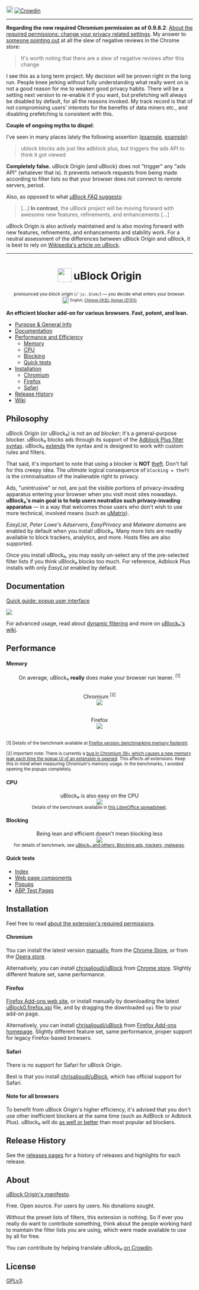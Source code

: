 [<img src="https://travis-ci.org/gorhill/uBlock.svg?branch=master" height="18">](https://travis-ci.org/gorhill/uBlock)
[![Crowdin](https://d322cqt584bo4o.cloudfront.net/ublock/localized.png)](https://crowdin.com/project/ublock)

***

**Regarding the new required Chromium permission as of 0.9.8.2**: [About the required permissions: change your privacy related settings](https://github.com/gorhill/uBlock/wiki/About-the-required-permissions#change-your-privacy-related-settings). My answer to [someone pointing out](https://github.com/chrisaljoudi/uBlock/issues/1424#issuecomment-107742160) at all the slew of negative reviews in the Chrome store:

> It's worth noting that there are a slew of negative reviews after this change

I see this as a long term project. My decision will be proven right in the long run. People knee jerking without fully understanding what really went on is not a good reason for me to weaken good privacy habits. There will be a setting next version to re-enable it if you want, but prefetching will always be disabled by default, for all the reasons invoked. My track record is that of not compromising users' interests for the benefits of data miners etc., and disabling prefetching is consistent with this.

**Couple of ongoing myths to dispel**:

I've seen in many places lately the following assertion ([example](https://np.reddit.com/r/AskReddit/comments/35s2je/whats_a_product_that_everybody_uses_but_nobody/cr7h8l6), [example](https://np.reddit.com/r/leagueoflegends/comments/37e8ed/want_to_support_your_favorite_content_producers/)):

> ublock blocks ads just like adblock plus, but triggers the ads API to think it got viewed

**Completely false.** uBlock Origin (and uBlock) does not "trigger" any "ads API" (whatever that is). It prevents network requests from being made according to filter lists so that your browser does not connect to remote servers, period.

Also, as opposed to what [_uBlock FAQ_ suggests](https://www.ublock.org/faq/):

> [...] **In contrast**, the uBlock project will be moving forward with awesome new features, refinements, and enhancements [...]

uBlock Origin is also actively maintained and is also moving forward with new features, refinements, and enhancements and stability work. For a neutral assessment of the differences between uBlock Origin and uBlock, it is best to rely on [Wikipedia's article on uBlock](http://en.wikipedia.org/wiki/UBlock).

*** 

<h1 align="center">
<sub>
<img  src="https://raw.githubusercontent.com/gorhill/uBlock/master/doc/img/icon38@2x.png"
      height="38"
      width="38">
</sub>
uBlock Origin
</h1>
<p align="center">
<sup> <!-- Pronounciation -->
      pronounced <i>you-block origin</i> (<code>/ˈjuːˌblɒk/</code>) — <i>you</i> decide what enters your browser.
</sup>
<br>
<sup> <!-- Languages -->
      <img src="https://raw.githubusercontent.com/gorhill/uBlock/master/doc/img/languageicon-36.png" width="18" height="18">
      <sup>
            English,          <a href="https://github.com/fang5566/uBlock/blob/master/README.md#-µblock">
            Chinese (中文),   </a><a href="https://github.com/delightbot/uBlock/blob/master/README.md#ublock">
            Korean (한국어)   </a>
      </sup>
</sup>
</p>


**An efficient blocker add-on for various browsers. Fast, potent, and lean.**

* [Purpose & General Info](#philosophy)
* [Documentation](#documentation)
* [Performance and Efficiency](#performance)
  * [Memory](#memory)
  * [CPU](#cpu)
  * [Blocking](#blocking)
  * [Quick tests](#quick-tests)
* [Installation](#installation)
  * [Chromium](#chromium)
  * [Firefox](#firefox)
  * [Safari](#safari)
* [Release History](#release-history)
* [Wiki](https://github.com/gorhill/uBlock/wiki)

## Philosophy

uBlock Origin (or uBlock₀) is not an *ad blocker*; it's a general-purpose blocker. uBlock₀ blocks ads through its support of the [Adblock Plus filter syntax](https://adblockplus.org/en/filters). uBlock₀ [extends](https://github.com/gorhill/uBlock/wiki/Filter-syntax-extensions) the syntax and is designed to work with custom rules and filters.

That said, it's important to note that using a blocker is **NOT** [theft](https://twitter.com/LeaVerou/status/518154828166725632). Don't fall for this creepy idea. The _ultimate_ logical consequence of `blocking = theft` is the criminalisation of the inalienable right to privacy.

Ads, "unintrusive" or not, are just the visible portions of privacy-invading apparatus entering your browser when you visit most sites nowadays. **uBlock₀'s main goal is to help users neutralize such privacy-invading apparatus** — in a way that welcomes those users who don't wish to use more technical, involved means (such as [µMatrix](https://github.com/gorhill/uMatrix)).

_EasyList_, _Peter Lowe's Adservers_, _EasyPrivacy_ and _Malware domains_ are enabled by default when you install uBlock₀. Many more lists are readily available to block trackers, analytics, and more. Hosts files are also supported.

Once you install uBlock₀, you may easily un-select any of the pre-selected filter lists if you think uBlock₀ blocks too much. For reference, Adblock Plus installs with only _EasyList_ enabled by default.

## Documentation

[Quick guide: popup user interface](https://github.com/gorhill/uBlock/wiki/Quick-guide:-popup-user-interface)

<a href="https://github.com/gorhill/uBlock/wiki/Quick-guide:-popup-user-interface"><img src="https://raw.githubusercontent.com/gorhill/uBlock/master/doc/img/popup-1.png" /></a>

For advanced usage, read about [dynamic filtering](https://github.com/gorhill/uBlock/wiki/Dynamic-filtering:-quick-guide) and more on [uBlock₀'s wiki](https://github.com/gorhill/uBlock/wiki).

## Performance

#### Memory

<div align="center">
On average, uBlock₀ <b>really</b> does make your browser run leaner. <sup>[1]</sup><br><br>

Chromium <sup>[2]</sup><br>
<img src="https://raw.githubusercontent.com/gorhill/uBlock/master/doc/benchmarks/mem-usage-overall-chart-20141224.png" /><br><br>

Firefox<br>
<img src="https://raw.githubusercontent.com/gorhill/uBlock/master/doc/benchmarks/mem-usage-overall-chart-20150205.png" /><br><br>

</div>

<sup>[1] Details of the benchmark available at <a href="https://github.com/gorhill/uBlock/wiki/Firefox-version:-benchmarking-memory-footprint">Firefox version: benchmarking memory footprint</a>.</sup><br>

<sup>[2] Important note: There is currently a [bug in Chromium 39+ which causes a new memory leak each time the popup UI of an extension is opened](https://code.google.com/p/chromium/issues/detail?id=441500). This affects <i>all</i> extensions. Keep this in mind when measuring Chromium's memory usage. In the benchmarks, I avoided opening the popups completely.</sup><br>

#### CPU

<p align="center">
uBlock₀ is also easy on the CPU<br>
<img src="https://raw.githubusercontent.com/gorhill/uBlock/master/doc/benchmarks/cpu-usage-overall-chart-20141226.png" /><br>
<sup>Details of the benchmark available in <a href="https://github.com/gorhill/uBlock/blob/master/doc/benchmarks/cpu-usage-overall-20141226.ods">this LibreOffice spreadsheet</a>.</sup>
</p>

#### Blocking

<p align="center">
Being lean and efficient doesn't mean blocking less<br>
<img src="https://raw.githubusercontent.com/gorhill/uBlock/master/doc/benchmarks/privex-201502-16.png" /><br>
<sup>For details of benchmark, see 
<a href="https://github.com/gorhill/uBlock/wiki/uBlock-and-others%3A-Blocking-ads%2C-trackers%2C-malwares">uBlock₀ and others: Blocking ads, trackers, malwares</a>.
</p>

#### Quick tests

- [Index](http://raymondhill.net/ublock/tests.html)
- [Web page components](http://raymondhill.net/ublock/tiles1.html)
- [Popups](http://raymondhill.net/ublock/popup.html)
- [ABP Test Pages](https://testpages.adblockplus.org/)

## Installation

Feel free to read [about the extension's required permissions](https://github.com/gorhill/uBlock/wiki/About-the-required-permissions).

#### Chromium

You can install the latest version [manually](https://github.com/gorhill/uBlock/tree/master/dist#install), from the [Chrome Store](https://chrome.google.com/webstore/detail/ublock-origin/cjpalhdlnbpafiamejdnhcphjbkeiagm), or from the [Opera store](https://addons.opera.com/en-gb/extensions/details/ublock/).

Alternatively, you can install [chrisaljoudi/uBlock](https://github.com/chrisaljoudi/uBlock) from [Chrome store](https://chrome.google.com/webstore/detail/ublock/epcnnfbjfcgphgdmggkamkmgojdagdnn). Slightly different feature set, same performance.

#### Firefox

[Firefox Add-ons web site](https://addons.mozilla.org/firefox/addon/ublock-origin/), or install manually by downloading the latest [uBlock0.firefox.xpi](https://github.com/gorhill/uBlock/releases) file, and by dragging the downloaded `xpi` file to your add-on page.

Alternatively, you can install [chrisaljoudi/uBlock](https://github.com/chrisaljoudi/uBlock) from [Firefox Add-ons homepage](https://addons.mozilla.org/firefox/addon/ublock/). Slightly different feature set, same performance, proper support for legacy Firefox-based browsers.

#### Safari

There is no support for Safari for uBlock Origin.

Best is that you install [chrisaljoudi/uBlock](https://github.com/chrisaljoudi/uBlock), which has official support for Safari.

#### Note for all browsers

To benefit from uBlock Origin's higher efficiency, it's advised that you don't use other inefficient blockers at the same time (such as AdBlock or Adblock Plus). uBlock₀ will do [as well or better](#blocking) than most popular ad blockers.

## Release History

See the [releases pages](https://github.com/gorhill/uBlock/releases) for a history of releases and highlights for each release.

## About

[uBlock Origin's manifesto](MANIFESTO.md).

Free. Open source. For users by users. No donations sought.

Without the preset lists of filters, this extension is nothing. So if ever you
really do want to contribute something, think about the people working hard
to maintain the filter lists you are using, which were made available to use by
all for free.

You can contribute by helping translate uBlock₀ [on Crowdin](https://crowdin.net/project/ublock).

## License

[GPLv3](https://github.com/gorhill/uBlock/blob/master/LICENSE.txt).
